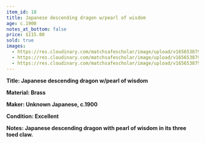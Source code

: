 ```yaml
---
item_id: 18
title: Japanese descending dragon w/pearl of wisdom
age: c.1900
notes_at_bottom: false
price: $115.00
sold: true
images:
  - https://res.cloudinary.com/matchsafescholar/image/upload/v1656538796/Dragon3.jpg
  - https://res.cloudinary.com/matchsafescholar/image/upload/v1656538796/dragon2.jpg
  - https://res.cloudinary.com/matchsafescholar/image/upload/v1656538796/dragon1.jpg
---
```

**Title:		Japanese descending dragon w/pearl of wisdom**


**Material:	Brass**


**Maker:	        Unknown Japanese, c.1900**


**Condition:	Excellent**


**Notes:		Japanese descending dragon with pearl of wisdom in its three toed claw.**